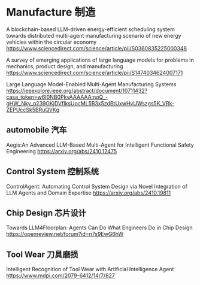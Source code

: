 # Manufacture 制造
A blockchain-based LLM-driven energy-efficient scheduling system towards distributed multi-agent manufacturing scenario of new energy vehicles within the circular economy
https://www.sciencedirect.com/science/article/pii/S0360835225000348

A survey of emerging applications of large language models for problems in mechanics, product design, and manufacturing
https://www.sciencedirect.com/science/article/pii/S1474034624007171

Large Language Model-Enabled Multi-Agent Manufacturing Systems
https://ieeexplore.ieee.org/abstract/document/10711432?casa_token=w6I0NB0PkvAAAAAA:noQ_-gHW_Nky_q239GKjDVfIksUocML5R3x5zdBtUxwHvUWszgs5K_VRk-ZEPUccSk5BRuQVKg

## automobile 汽车
Aegis:An Advanced LLM-Based Multi-Agent for Intelligent Functional Safety Engineering
https://arxiv.org/abs/2410.12475

## Control System 控制系统
ControlAgent: Automating Control System Design via Novel Integration of LLM Agents and Domain Expertise
https://arxiv.org/abs/2410.19811

## Chip Design 芯片设计
Towards LLM4Floorplan: Agents Can Do What Engineers Do in Chip Design
https://openreview.net/forum?id=n7s9EwG6hW

## Tool Wear 刀具磨损
Intelligent Recognition of Tool Wear with Artificial Intelligence Agent
https://www.mdpi.com/2079-6412/14/7/827

